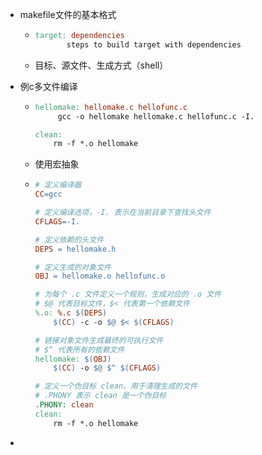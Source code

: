 - makefile文件的基本格式

  - ```makefile
    target: dependencies
           steps to build target with dependencies
    ```

  - 目标、源文件、生成方式（shell）

- 例c多文件编译

  - ```makefile
    hellomake: hellomake.c hellofunc.c
         gcc -o hellomake hellomake.c hellofunc.c -I.
    
    clean:
    	rm -f *.o hellomake
    ```

  - 使用宏抽象

  - ```makefile
    # 定义编译器
    CC=gcc
    
    # 定义编译选项，-I. 表示在当前目录下查找头文件
    CFLAGS=-I.
    
    # 定义依赖的头文件
    DEPS = hellomake.h
    
    # 定义生成的对象文件
    OBJ = hellomake.o hellofunc.o 
    
    # 为每个 .c 文件定义一个规则，生成对应的 .o 文件
    # $@ 代表目标文件，$< 代表第一个依赖文件
    %.o: %.c $(DEPS)
    	$(CC) -c -o $@ $< $(CFLAGS)
    
    # 链接对象文件生成最终的可执行文件
    # $^ 代表所有的依赖文件
    hellomake: $(OBJ)
    	$(CC) -o $@ $^ $(CFLAGS)
    
    # 定义一个伪目标 clean，用于清理生成的文件
    # .PHONY 表示 clean 是一个伪目标
    .PHONY: clean
    clean:
    	rm -f *.o hellomake
    ```

- 